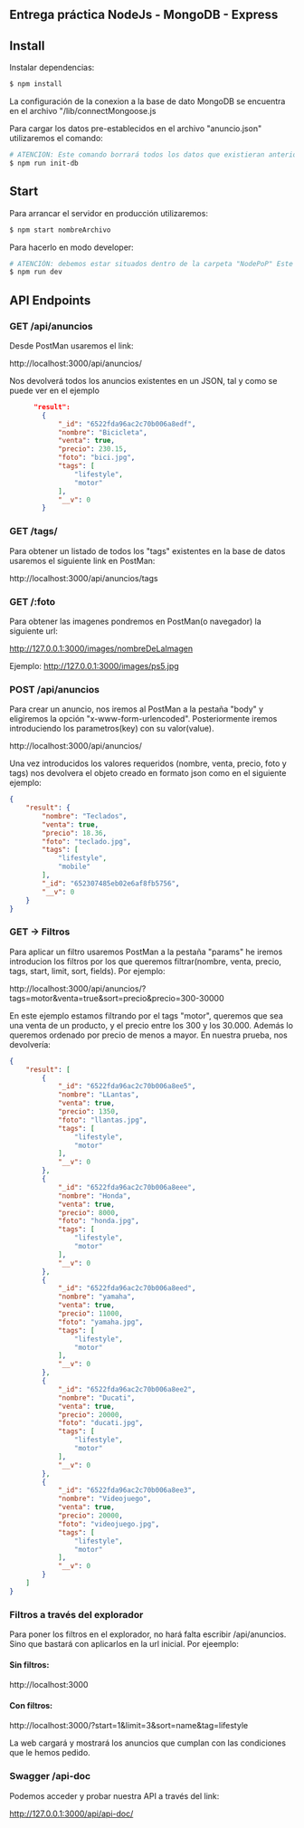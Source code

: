 ## Entrega práctica NodeJs - MongoDB - Express

## Install

Instalar dependencias:

```sh
$ npm install
```

La configuración de la conexion a la base de dato MongoDB se encuentra en el archivo "/lib/connectMongoose.js

Para cargar los datos pre-establecidos en el archivo "anuncio.json" utilizaremos el comando:

```sh
# ATENCION: Este comando borrará todos los datos que existieran anteriormente en la base de datos
$ npm run init-db
```

## Start

Para arrancar el servidor en producción utilizaremos:

```sh
$ npm start nombreArchivo
```

Para hacerlo en modo developer:

```sh
# ATENCIÓN: debemos estar situados dentro de la carpeta "NodePoP" Este comando se actualizará de forma automática cada vez que realicemos cualquier cambio
$ npm run dev
```

## API Endpoints


### GET /api/anuncios

Desde PostMan usaremos el link:

http://localhost:3000/api/anuncios/

Nos devolverá todos los anuncios existentes en un JSON, tal y como se puede ver en el ejemplo

```json
      "result": 
        {
            "_id": "6522fda96ac2c70b006a8edf",
            "nombre": "Bicicleta",
            "venta": true,
            "precio": 230.15,
            "foto": "bici.jpg",
            "tags": [
                "lifestyle",
                "motor"
            ],
            "__v": 0
        }
```
### GET /tags/

Para obtener un listado de todos los "tags" existentes en la base de datos usaremos el siguiente link en PostMan:


http://localhost:3000/api/anuncios/tags


### GET /:foto

Para obtener las imagenes pondremos en PostMan(o navegador) la siguiente url:

http://127.0.0.1:3000/images/nombreDeLaImagen

Ejemplo:
http://127.0.0.1:3000/images/ps5.jpg



### POST /api/anuncios

Para crear un anuncio, nos iremos al PostMan a la pestaña "body" y eligiremos la opción "x-www-form-urlencoded". Posteriormente iremos introduciendo los parametros(key) con su valor(value).


http://localhost:3000/api/anuncios/

Una vez introducidos los valores requeridos (nombre, venta, precio, foto y tags) nos devolvera el objeto creado en formato json como en el siguiente ejemplo:

```json
{
    "result": {
        "nombre": "Teclados",
        "venta": true,
        "precio": 18.36,
        "foto": "teclado.jpg",
        "tags": [
            "lifestyle",
            "mobile"
        ],
        "_id": "652307485eb02e6af8fb5756",
        "__v": 0
    }
}
```

### GET -> Filtros

Para aplicar un filtro usaremos PostMan a la pestaña "params" he iremos introducion los filtros por los que queremos filtrar(nombre, venta, precio, tags, start, limit, sort, fields). Por ejemplo:


http://localhost:3000/api/anuncios/?tags=motor&venta=true&sort=precio&precio=300-30000


En este ejemplo estamos filtrando por el tags "motor", queremos que sea una venta de un producto, y el precio entre los 300 y los 30.000. Además lo queremos ordenado por precio de menos a mayor. En nuestra prueba, nos devolvería:

```json
{
    "result": [
        {
            "_id": "6522fda96ac2c70b006a8ee5",
            "nombre": "LLantas",
            "venta": true,
            "precio": 1350,
            "foto": "llantas.jpg",
            "tags": [
                "lifestyle",
                "motor"
            ],
            "__v": 0
        },
        {
            "_id": "6522fda96ac2c70b006a8eee",
            "nombre": "Honda",
            "venta": true,
            "precio": 8000,
            "foto": "honda.jpg",
            "tags": [
                "lifestyle",
                "motor"
            ],
            "__v": 0
        },
        {
            "_id": "6522fda96ac2c70b006a8eed",
            "nombre": "yamaha",
            "venta": true,
            "precio": 11000,
            "foto": "yamaha.jpg",
            "tags": [
                "lifestyle",
                "motor"
            ],
            "__v": 0
        },
        {
            "_id": "6522fda96ac2c70b006a8ee2",
            "nombre": "Ducati",
            "venta": true,
            "precio": 20000,
            "foto": "ducati.jpg",
            "tags": [
                "lifestyle",
                "motor"
            ],
            "__v": 0
        },
        {
            "_id": "6522fda96ac2c70b006a8ee3",
            "nombre": "Videojuego",
            "venta": true,
            "precio": 20000,
            "foto": "videojuego.jpg",
            "tags": [
                "lifestyle",
                "motor"
            ],
            "__v": 0
        }
    ]
}
```

### Filtros a través del explorador

Para poner los filtros en el explorador, no hará falta escribir /api/anuncios. Sino que bastará con aplicarlos en la url inicial. Por ejeemplo:

#### Sin filtros:

http://localhost:3000

####  Con filtros:

http://localhost:3000/?start=1&limit=3&sort=name&tag=lifestyle

La web cargará y mostrará los anuncios que cumplan con las condiciones que le hemos pedido.

### Swagger /api-doc

Podemos acceder y probar nuestra API a través del link:

http://127.0.0.1:3000/api/api-doc/



